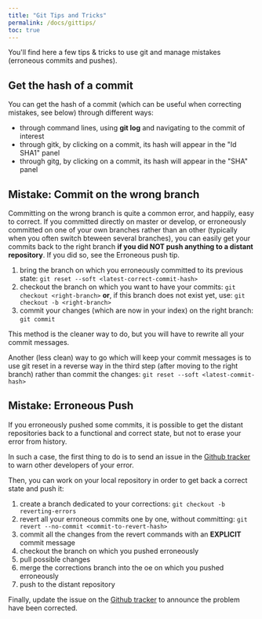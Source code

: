 ```yaml
---
title: "Git Tips and Tricks"
permalink: /docs/gittips/
toc: true
---
```


You'll find here a few tips & tricks to use git and manage mistakes (erroneous commits and pushes).

## Get the hash of a commit

You can get the hash of a commit (which can be useful when correcting mistakes, see below) through different ways:

*   through command lines, using **git log** and navigating to the commit of interest
*   through gitk, by clicking on a commit, its hash will appear in the "Id SHA1" panel
*   through gitg, by clicking on a commit, its hash will appear in the "SHA" panel

## Mistake: Commit on the wrong branch

Committing on the wrong branch is quite a common error, and happily, easy to correct. If you committed directly on master or develop, or erroneously committed on one of your own branches rather than an other (typically when you often switch bteween several branches), you can easily get your commits back to the right branch **if you did NOT push anything to a distant repository**. If you did so, see the Erroneous push tip.

1.  bring the branch on which you erroneously committed to its previous state:
    ```git reset --soft <latest-correct-commit-hash>```
2.  checkout the branch on which you want to have your commits:
    ```git checkout <right-branch>```
    **or**, if this branch does not exist yet, use:
    ```git checkout -b <right-branch>```
3.  commit your changes (which are now in your index) on the right branch:
    ```git commit```

This method is the cleaner way to do, but you will have to rewrite all your commit messages.

Another (less clean) way to go which will keep your commit messages is to use git reset in a reverse way in the third step (after moving to the right branch) rather than commit the changes:
```git reset --soft <latest-commit-hash>```

## Mistake: Erroneous Push

If you erroneously pushed some commits, it is possible to get the distant repositories back to a functional and correct state, but not to erase your error from history.

In such a case, the first thing to do is to send an issue in the [Github tracker](https://github.com/preesm/preesm/issues) to warn other developers of your error.

Then, you can work on your local repository in order to get back a correct state and push it:

1.  create a branch dedicated to your corrections:
    ```git checkout -b reverting-errors```
2.  revert all your erroneous commits one by one, without committing:
    ```git revert --no-commit <commit-to-revert-hash>```
3.  commit all the changes from the revert commands with an **EXPLICIT** commit message
4.  checkout the branch on which you pushed erroneously
5.  pull possible changes
6.  merge the corrections branch into the oe on which you pushed erroneously
7.  push to the distant repository

Finally, update the issue on the [Github tracker](https://github.com/preesm/preesm/issues) to announce the problem have been corrected.
